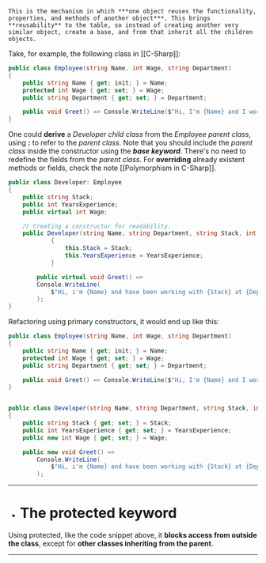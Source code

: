 	This is the mechanism in which ***one object reuses the functionality, properties, and methods of another object***. This brings **reusability** to the table, so instead of creating another very similar object, create a base, and from that inherit all the children objects.

Take, for example, the following class in [[C-Sharp]]:

```csharp
public class Employee(string Name, int Wage, string Department)
{
    public string Name { get; init; } = Name;
    protected int Wage { get; set; } = Wage;
    public string Department { get; set; } = Department;

    public void Greet() => Console.WriteLine($"Hi, I'm {Name} and I work at {Department}!");
}
```

One could **derive** a *Developer child class* from the *Employee parent class*, using **:** to refer to the *parent class*. 
Note that you should include the *parent class* inside the constructor using the ***base keyword***. There's no need to redefine the fields from the *parent class*.
For **overriding** already existent methods or fields, check the note [[Polymorphism in C-Sharp]].

```csharp
public class Developer: Employee
{
    public string Stack;
    public int YearsExperience;
    public virtual int Wage;

    // Creating a constructor for readability.
    public Developer(string Name, string Department, string Stack, int YearsExperience, int Wage) : base(Name, Wage, Department)
            {
                this.Stack = Stack;
                this.YearsExperience = YearsExperience;
            }

	    public virtual void Greet() =>
        Console.WriteLine(
            $"Hi, i'm {Name} and have been working with {Stack} at {Department} for {YearsExperience} years."
        );
}
```

Refactoring using primary constructors, it would end up like this:

```csharp
public class Employee(string Name, int Wage, string Department)
{
    public string Name { get; init; } = Name;
    protected int Wage { get; set; } = Wage;
    public string Department { get; set; } = Department;

    public void Greet() => Console.WriteLine($"Hi, I'm {Name} and I work at {Department}!");
}


public class Developer(string Name, string Department, string Stack, int YearsExperience, int Wage) : Employee(Name, Wage, Department)
{
    public string Stack { get; set; } = Stack;
    public int YearsExperience { get; set; } = YearsExperience;
    public new int Wage { get; set; } = Wage;

    public new void Greet() =>
        Console.WriteLine(
            $"Hi, i'm {Name} and have been working with {Stack} at {Department} for {YearsExperience} years."
        );
```
___
- # The protected keyword

Using protected, like the code snippet above, it **blocks access from outside the class**, except for **other classes inheriting from the parent**.
___
